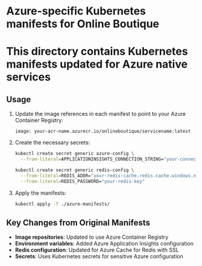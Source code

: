 # Azure-specific Kubernetes manifests for Online Boutique
# This directory contains Kubernetes manifests updated for Azure native services

## Usage

1. Update the image references in each manifest to point to your Azure Container Registry:
   ```
   image: your-acr-name.azurecr.io/onlineboutique/servicename:latest
   ```

2. Create the necessary secrets:
   ```bash
   kubectl create secret generic azure-config \
     --from-literal=APPLICATIONINSIGHTS_CONNECTION_STRING="your-connection-string"
   
   kubectl create secret generic redis-config \
     --from-literal=REDIS_ADDR="your-redis-cache.redis.cache.windows.net:6380" \
     --from-literal=REDIS_PASSWORD="your-redis-key"
   ```

3. Apply the manifests:
   ```bash
   kubectl apply -f ./azure-manifests/
   ```

## Key Changes from Original Manifests

- **Image repositories**: Updated to use Azure Container Registry
- **Environment variables**: Added Azure Application Insights configuration
- **Redis configuration**: Updated for Azure Cache for Redis with SSL
- **Secrets**: Uses Kubernetes secrets for sensitive Azure configuration
